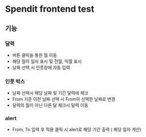 # Spendit frontend test

## 기능

### 달력

- 버튼 클릭을 통한 월 이동
- 해당 월의 일자 표시 및 전월, 익월 표시
- 날짜 선택 시 인풋창에 자동 입력

### 인풋 박스

- 날짜 선택시 해당 날짜 및 기간 달력에 체크
- From 기준 이전 날짜 선택 시 From이 선택한 날짜로 변경
- 달력의 월이 아닌 다른 달 체크시 달력 이동

### alert

- From, To 입력 후 적용 클릭 시 alert로 해당 기간 출력 ( 해당 일자 계산)